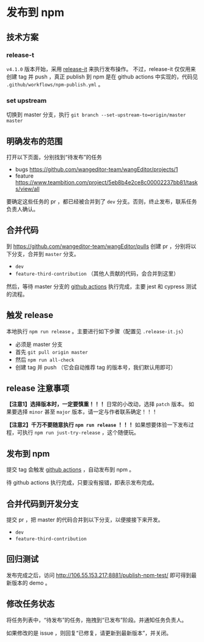 # 发布到 npm

## 技术方案

### release-t

`v4.1.0` 版本开始，采用 [release-it](https://github.com/release-it/release-it) 来执行发布操作。
不过，release-it 仅仅用来创建 tag 并 push ，真正 publish 到 npm 是在 github actions 中实现的，代码见 `.github/workflows/npm-publish.yml` 。

### set upstream

切换到 master 分支，执行 `git branch --set-upstream-to=origin/master master`

## 明确发布的范围

打开以下页面，分别找到“待发布”的任务

- bugs https://github.com/wangeditor-team/wangEditor/projects/1
- feature https://www.teambition.com/project/5eb8b4e2ce8c00002237bb81/tasks/view/all

要确定这些任务的 pr ，都已经被合并到了 `dev` 分支。否则，终止发布，联系任务负责人确认。

## 合并代码

到 https://github.com/wangeditor-team/wangEditor/pulls 创建 pr ，分别将以下分支，合并到 `master` 分支。

- `dev`
- `feature-third-contribution` （其他人贡献的代码，会合并到这里）

然后，等待 master 分支的 [github actions](https://github.com/wangeditor-team/wangEditor/actions) 执行完成，主要 jest 和 cypress 测试的流程。

## 触发 release

本地执行 `npm run release` 。主要进行如下步骤（配置见 `.release-it.js`）

- 必须是 master 分支
- 首先 `git pull origin master`
- 然后 `npm run all-check`
- 创建 tag 并 push （它会自动推荐 tag 的版本号，我们默认用即可）

## release 注意事项

**【注意1】选择版本时，一定要慎重！！！** 日常的小改动，选择 `patch` 版本。
如果要选择 `minor` 甚至 `major` 版本，请一定与作者联系确定！！！

**【注意2】千万不要随意执行 `npm run release` ！！！**
如果想要体验一下发布过程，可执行 `npm run just-try-release` ，这个随便玩。

## 发布到 npm

提交 tag 会触发 [github actions](https://github.com/wangeditor-team/wangEditor/actions?query=workflow%3A%22npm-publish+and+test%22) ，自动发布到 npm 。

待 github actions 执行完成，只要没有报错，即表示发布完成。

## 合并代码到开发分支

提交 pr ，把 master 的代码合并到以下分支，以便接接下来开发。

- `dev`
- `feature-third-contribution`

## 回归测试

发布完成之后，访问 http://106.55.153.217:8881/publish-npm-test/ 即可得到最新版本的 demo 。

## 修改任务状态

将任务列表中，“待发布”的任务，拖拽到“已发布”阶段。并通知任务负责人。

如果修改的是 issue ，则回复“已修复，请更新到最新版本”，并关闭。
